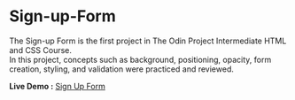 # Sign-up-Form

The Sign-up Form is the first project in The Odin Project Intermediate HTML and CSS Course.  
In this project, concepts such as background, positioning, opacity, form creation, styling, and validation were practiced and reviewed.

**Live Demo :**
<a href="https://yhycoder.github.io/Sign-up-Form/">Sign Up Form</a>
